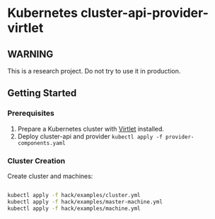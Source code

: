 # Kubernetes cluster-api-provider-virtlet

## WARNING

This is a research project. Do not try to use it in production.

## Getting Started

### Prerequisites

1. Prepare a Kubernetes cluster with [Virtlet](https://github.com/Mirantis/virtlet) installed.
2. Deploy cluster-api and provider `kubectl apply -f provider-components.yaml`

### Cluster Creation

Create cluster and machines:

```bash

kubectl apply -f hack/examples/cluster.yml
kubectl apply -f hack/examples/master-machine.yml
kubectl apply -f hack/examples/machine.yml
```

